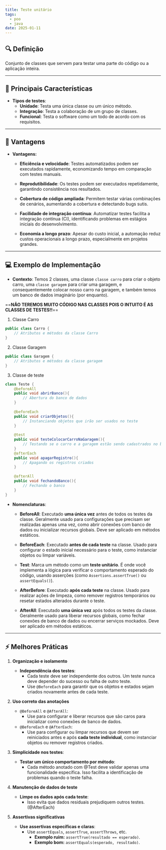 ```yaml
---
title: Teste unitário
tags:
  - poo
  - java
date: 2025-01-11
---
```


## 🔍 Definição

Conjunto de classes que servem para testar uma parte do código ou a aplicação inteira.

---

## 📝 Principais Características

- **Tipos de testes**:
	- **Unidade**: Testa uma única classe ou um único método.
	- **Integração**: Testa a colaboração de um grupo de classes.
	- **Funcional**: Testa o software como um todo de acordo com os requisitos.

---

## 🧩 Vantagens

- **Vantagens:**
	- **Eficiência e velocidade**:
		Testes automatizados podem ser executados rapidamente, economizando tempo em comparação com testes manuais.
    
	- **Reprodutibilidade**:
		Os testes podem ser executados repetidamente, garantindo consistência nos resultados.
		
	- **Cobertura de código ampliada**:
		Permitem testar várias combinações de cenários, aumentando a cobertura e detectando bugs sutis.
    
	- **Facilidade de integração contínua**:
		Automatizar testes facilita a integração contínua (CI), identificando problemas em estágios iniciais do desenvolvimento.
		
	- **Economia a longo prazo**:
		Apesar do custo inicial, a automação reduz custos operacionais a longo prazo, especialmente em projetos grandes.
---

## 💻 Exemplo de Implementação

- **Contexto**: Temos 2 classes, uma classe ``classe carro`` para criar o objeto carro, uma ``classe garagem`` para criar uma garagem, e consequentemente colocar nosso carro na garagem, e também temos um banco de dados imaginário (por enquanto).

==**NÃO TEREMOS MUITO CÓDIGO NAS CLASSES POIS O INTUITO É AS CLASSES DE TESTES!!**==

1. Classe Carro
```java
public class Carro {
	// Atributos e métodos da classe Carro
}
```

2. Classe Garagem
```java
public class Garagem {
	// Atributos e métodos da classe garagem
}
```

3. Classe de teste
```java
class Teste {
	@beforeAll
	public void abrirBanco(){
		// Abertura do banco de dados
	}
	
	@beforeEach 
	public void criarObjetos(){
		// Instanciando objetos que irão ser usados no teste
	}
	
	@test
	public void testeColocarCarroNaGaragem(){
		// Testando se o carro e a garagem estão sendo cadastrados no banco
	}
	@afterEach
	public void apagarRegistro(){
		// Apagando os registros criados
	}
	
	@afterAll
	public void fechandoBanco(){
		// Fechando o banco
	}
}
```

- **Nomenclaturas**:
	- **BeforeAll**:
		Executado **uma única vez** antes de todos os testes da classe. Geralmente usado para configurações que precisam ser realizadas apenas uma vez, como abrir conexões com banco de dados ou inicializar recursos globais. Deve ser aplicado em métodos estáticos.
		
	- **BeforeEach**:
		Executado **antes de cada teste** na classe. Usado para configurar o estado inicial necessário para o teste, como instanciar objetos ou limpar variáveis.
		
	- **Test**:
		Marca um método como um **teste unitário**. É onde você implementa a lógica para verificar o comportamento esperado do código, usando asserções (como `Assertions.assertTrue()` ou `assertEquals()`).
		
	- **AfterBefore**:
		Executado **após cada teste** na classe. Usado para realizar ações de limpeza, como remover registros temporários ou resetar estados alterados durante o teste.
		
	- **AfterAll**:
		Executado **uma única vez** após todos os testes da classe. Geralmente usado para liberar recursos globais, como fechar conexões de banco de dados ou encerrar serviços mockados. Deve ser aplicado em métodos estáticos.
---

## ⚡ Melhores Práticas

1. **Organização e isolamento**
	- **Independência dos testes**: 
		- Cada teste deve ser independente dos outros. Um teste nunca deve depender do sucesso ou falha de outro teste.
		- Use ``@BeforeEach`` para garantir que os objetos e estados sejam criados novamente antes de cada teste.
		 
2. **Uso correto das anotações**
	- ``@BeforeAll`` e ``@AfterAll``: 
		- Use para configurar e liberar recursos que são caros para inicializar como conexões de banco de dados.
	- ``@BeforeEach`` e ``@AfterEach``:
		- Use para configurar ou limpar recursos que devem ser reiniciados antes e após **cada teste individual**, como instanciar objetos ou remover registros criados.
		 
3. **Simplicidade nos testes**:
	- **Testar um único comportamento por método**:
		- Cada método anotado com @Test deve validar apenas uma funcionalidade específica. Isso facilita a identificação de problemas quando o teste falha.
		 
4. **Manutenção de dados de teste**
	- **Limpe os dados após cada teste**:
		- Isso evita que dados residuais prejudiquem outros testes. (@AfterEach)
		 
5. **Assertivas significativas**
	- **Use assertivas específicas e claras**:
		- Use `assertEquals`, `assertTrue`, `assertThrows`, etc.
			- **Exemplo ruim:** `assertTrue(resultado == esperado)`.
			- **Exemplo bom:** `assertEquals(esperado, resultado)`.